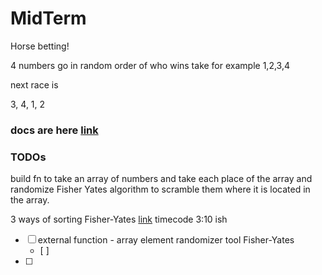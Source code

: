 # MidTerm

Horse betting!

4 numbers go in random order of who wins
take for example
1,2,3,4

next race is 

3, 4, 1, 2



### docs are here [link](https://docs.google.com/document/d/1-uC1-XWcVKorKUTD82ynqgUaAPA9uT9tl4v8P-YiMSw/edit#heading=h.yyiqzlewzn6g)

### TODOs

build fn to take an array of numbers and take each place of the array and randomize Fisher Yates algorithm to scramble them where it is located in the array.

3 ways of sorting Fisher-Yates [link](https://www.youtube.com/watch?v=4zx5bM2OcvA) timecode 3:10 ish


- [ ] external function -  array element randomizer tool Fisher-Yates
  - [ ] 
-[ ]

